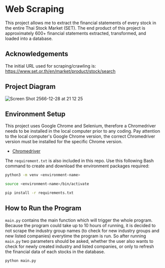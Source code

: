 
# Web Scraping

This project allows me to extract the financial statements of every stock in the entire Thai Stock Market (SET). The end product of this project is approximately 600+ financial statements extracted, transformed, and loaded into a database.


## Acknowledgements

The initial URL used for scraping/crawling is: https://www.set.or.th/en/market/product/stock/search


## Project Diagram
![Screen Shot 2566-12-28 at 21 12 25](https://github.com/jarkthan/web-scraping/assets/93521945/f16092fb-cdea-4d3a-8dbd-ab48b283333b)

## Environment Setup
This project uses Google Chrome and Selenium, therefore a Chromedriver needs to be installed in the local computer prior to any coding. Pay attention to the local computer's Google Chrome version, the correct Chromedriver version must be installed for the specific Chrome version. 
- [Chromedriver](https://chromedriver.chromium.org/downloads)
  
The `requirement.txt` is also included in this repo. Use this following Bash command to create and download the environment packages required:
```bash
python3 -m venv <environment-name>
```
```bash
source <environment-name>/bin/activate
```
```bash
pip install -r requirements.txt
```

## How to Run the Program
`main.py` contains the main function which will trigger the whole program. Because the program could take up to 10 hours of running, it is decided to not scrape the industry group names (to check for new industry groups and new listed companies) everytime the program is run. So after running `main.py` two parameters should be asked, whether the user also wants to check for newly created industry and listed companies, or only to refresh the financial data of each stocks in the database.
```python
python main.py
```
